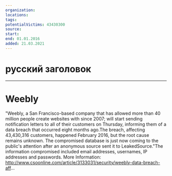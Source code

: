 ```yaml
---
organization: 
locations: 
tags: 
potentialVictims: 43430300
source: 
start: 
end: 01.01.2016
added: 21.03.2021
---
```


# русский заголовок

---

# Weebly

"Weebly, a San Francisco-based company that has allowed more than 40 million people create websites with since 2007; will start sending notification letters to all of their customers on Thursday, informing them of a data breach that occurred eight months ago.The breach, affecting 43,430,316 customers, happened February 2016, but the root cause remains unknown. The compromised database is just now coming to the public's attention after an anonymous source sent it to LeakedSource."The information compromised included email addresses, usernames, IP addresses and passwords. More Information: http://www.csoonline.com/article/3133031/security/weebly-data-breach-aff...
